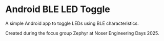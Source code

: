 # Android BLE LED Toggle

A simple Android app to toggle LEDs using BLE characteristics.

Created during the focus group Zephyr at Noser Engineering Days 2025.
